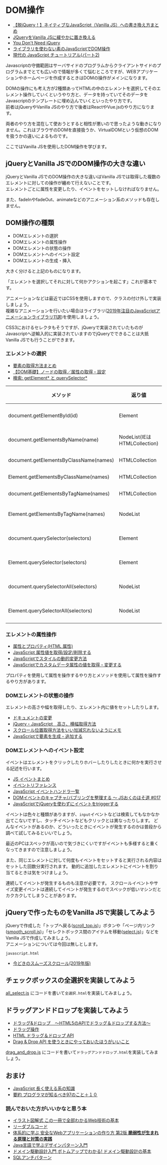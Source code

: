 # DOM操作

- [【脱jQuery！】ネイティブなJavaScript（Vanilla JS）への書き換え方まとめ](https://wemo.tech/2101)
- [JQueryをVanilla JSに緩やかに置き換える](https://qiita.com/nightyknite/items/668c112c40931515ed67)
- [You Don't Need jQuery](https://qiita.com/tatesuke/items/b9548dd484b01b139b74)
- [ライブラリを使わない素のJavaScriptでDOM操作](https://qiita.com/kouh/items/dfc14d25ccb4e50afe89#%E5%B1%9E%E6%80%A7%E3%81%AE%E6%93%8D%E4%BD%9C)
- [現代の JavaScript チュートリアル(パート2)](https://ja.javascript.info/)

Javascriptの守備範囲はサーバサイドのプログラムからクライアントサイドのプログラムまでとても広いので情報が多くて悩むところですが、WEBアプリケーションやホームページを作成するときはDOMの操作がメインになります。

DOMの操作にも考え方が2種類あってHTMLの中のエレメントを選択してそのエレメント操作していくというやり方と、データを持っていてそのデータをJavascriptのテンプレートに埋め込んでいくといったやり方です。  
前者はjQueryやVanilla JSのやり方で後者はReactやVue.jsのやり方になります。

両者のやり方を混在して使おうとすると相性が悪いので思ったような動きになりません。これはブラウザのDOMを直接扱うか、VirtualDOMという仮想のDOMを扱うかの違いによるものです。

ここではVanilla JSを使用したDOM操作を学びます。

## jQueryとVanilla JSでのDOM操作の大きな違い

jQueryとVanilla JSでのDOM操作の大きな違いはVanilla JSでは取得した複数のエレメントに対しての操作が纏めて行えないことです。  
エレメントごとに属性を変更したり、イベントをセットしなければなりません。

また、fadeInやfadeOut、animateなどのアニメーション系のメソッドも存在しません。

## DOM操作の種類

- DOMエレメントの選択
- DOMエレメントの属性操作
- DOMエレメントの状態の操作
- DOMエレメントへのイベント設定
- DOMエレメントの生成・挿入

大きく分けると上記のものになります。

「エレメントを選択してそれに対して何かアクションを起こす」これが基本です。

アニメーションなどは最近ではCSSを使用しますので、クラスの付け外しで実装しましょう。  
複雑なアニメーションを行いたい場合はライブラリ([2019年注目のJavaScriptアニメーションライブラリ11選](https://qiita.com/baby-degu/items/2516bb55e97de612118b))を使用しましょう。

CSS3におけるセレクタもそうですが、jQueryで実装されていたものがJavascriptへ逆輸入的に実装されていますのでjQueryでできることは大抵Vanilla JSでも行うことができます。

### エレメントの選択

- [要素の取得方法まとめ](https://qiita.com/amamamaou/items/25e8b4e1b41c8d3211f4)
- [【DOM基礎】ノードの取得／属性の取得・設定](https://qiita.com/KDE_SPACE/items/e21bb31dd4d9c162c4a6)
- [検索: getElement* と querySelector*](https://ja.javascript.info/searching-elements-dom)

|メソッド|返り値|動的|
|--------|------|----|
|document.getElementById(id)|Element|いいえ|
|document.getElementsByName(name)|NodeList(IEはHTMLCollection)|いいえ|
|document.getElementsByClassName(names)|HTMLCollection|はい|
|Element.getElementsByClassName(names)|HTMLCollection|はい|
|document.getElementsByTagName(names)|HTMLCollection|はい|
|Element.getElementsByTagName(names)|NodeList|いいえ|
|document.querySelector(selectors)|Element|いいえ|
|Element.querySelector(selectors)|Element|いいえ|
|document.querySelectorAll(selectors)|NodeList|いいえ|
|Element.querySelectorAll(selectors)|NodeList|いいえ|

### エレメントの属性操作

- [属性とプロパティ(HTML 属性)](https://ja.javascript.info/dom-attributes-and-properties#ref-1572)
- [JavaScript 属性値を取得/設定/削除する](https://itsakura.com/js-getattribute)
- [JavaScriptでスタイルの動的変更方法](https://qiita.com/takahiro_itazuri/items/559427278f315ed119fe)
- [JavaScriptでカスタムデータ属性の値を取得・変更する](http://sarchitect.net/10929)

プロパティを使用して属性を操作するやり方とメソッドを使用して属性を操作するやり方があります。

### DOMエレメントの状態の操作

エレメントの高さや幅を取得したり、エレメント内に値をセットしたりします。

- [ドキュメントの変更](https://ja.javascript.info/modifying-document)
- [jQuery・JavaScript　高さ、横幅取得方法](https://qiita.com/ypyp/items/c4b76e85f32b1f0cd577)
- [スクロール位置取得方法をいい加減忘れないようにメモ](https://qiita.com/makoto1219/items/9d5b71a792025703cdea)
- [JavaScriptで要素を生成・追加する](http://cly7796.net/wp/javascript/create-elements-with-javascript/)

### DOMエレメントへのイベント設定

イベントはエレメントをクリックしたりホバーしたりしたときに何かを実行させる記述を行います。

- [JS イベントまとめ](https://qiita.com/hththt/items/aefbcc6eb191588dadff)
- [イベントリファレンス](https://developer.mozilla.org/ja/docs/Web/Events)
- [JavaScript イベントハンドラ一覧](https://web-designer.cman.jp/javascript_ref/event_list/)
- [DOMイベントのキャプチャ/バブリングを整理する 〜 JSおくのほそ道 #017](https://qiita.com/hosomichi/items/49500fea5fdf43f59c58)
- [JavaScriptでjQueryを使わずにイベントをtriggerする](https://qiita.com/ryounagaoka/items/a48d3a4c4faf78a99ae5)

イベントは色々と種類がありますが、`input`イベントなどは検索してもなかなか出てこないですし、タッチイベントなどもクリックとは異なったりします。
どんなイベントがあるのか、どういったときにイベントが発生するのかは普段から調べて試してみるといいでしょう。

最近のPCはスペックが高いので気づきにくいですがイベントも多様すると重くなってきますので注意しましょう。

また、同じエレメントに対して何度もイベントをセットすると実行される内容はセットした回数分実行されます。
動的に追加したエレメントにイベントを割り当てるときは気をつけましょう。

連続してイベントが発生するものも注意が必要です。
スクロールイベントやサイズ変更イベントは連続してイベントが発生するのでスペックが低いマシンだとカクカクしてしまうことがあります。

## jQueryで作ったものをVanilla JSで実装してみよう

jQueryで作成した「トップへ戻る([scroll_top.js](js/scroll_top.js))」ボタンや「ページ内リンク([smooth_scroll.js](js/smooth_scroll.js))」「セレクトボックス間のアイテムを移動([select.js](js/select.js))」などをVanilla JSで作成してみましょう。  
アニメーションについては今回は無しとします。

`javascript.html`

- [今どきのスムーズスクロール(2019年版)](https://www.to-r.net/media/smooth_scrolling_2019/)

## チェックボックスの全選択を実装してみよう

[all_select.js](js/all_select.js) にコードを書いて`全選択.html`を実装してみましょう。

## ドラッグアンドドロップを実装してみよう

- [ドラッグ&ドロップ　〜HTML5のAPIでドラッグ＆ドロップする方法〜](https://tamentai.jp/wp/tamentai-labo/2019/03/11/html5dnd/)
- [ドラッグ操作](https://developer.mozilla.org/ja/docs/DragDrop/Drag_Operations)
- [HTML ドラッグ＆ドロップ API](https://developer.mozilla.org/ja/docs/Web/API/HTML_Drag_and_Drop_API)
- [Drag & Drop API を使うときにやっておいたほうがいいこと](https://qiita.com/boushi-bird@github/items/ce720122fd0c15abe036)

[drag_and_drop.js](js/drag_and_drop.js) にコードを書いて`ドラッグアンドドロップ.html`を実装してみましょう。

## おまけ

- [JavaScript 長く使える系の知識](https://qiita.com/yamadar/items/bfdfc58cec49bf2690e1)
- [要約 プログラマが知るべき97のこと＋１０](https://qiita.com/masakinihirota/items/5fd5fffa5ac5e057a9df)

### 読んでおいた方がいいかなと思う本

- [イラスト図解式 この一冊で全部わかるWeb技術の基本](https://www.amazon.co.jp/%E3%82%A4%E3%83%A9%E3%82%B9%E3%83%88%E5%9B%B3%E8%A7%A3%E5%BC%8F-%E3%81%93%E3%81%AE%E4%B8%80%E5%86%8A%E3%81%A7%E5%85%A8%E9%83%A8%E3%82%8F%E3%81%8B%E3%82%8BWeb%E6%8A%80%E8%A1%93%E3%81%AE%E5%9F%BA%E6%9C%AC-%E5%B0%8F%E6%9E%97-%E6%81%AD%E5%B9%B3/dp/4797388811/ref=reads_cwrtbar_7?_encoding=UTF8&pd_rd_i=4797388811&pd_rd_r=2751c9ef-9ffb-4559-beee-004637d2b735&pd_rd_w=XAsLe&pd_rd_wg=qmYY7&pf_rd_p=4b9baafe-7fd8-4810-9492-1f84db78a43a&pf_rd_r=ZK7EVQKX5GZ91MMTX0TP&psc=1&refRID=ZK7EVQKX5GZ91MMTX0TP)
- [リーダブルコード](https://www.amazon.co.jp/%E3%83%AA%E3%83%BC%E3%83%80%E3%83%96%E3%83%AB%E3%82%B3%E3%83%BC%E3%83%89-%E2%80%95%E3%82%88%E3%82%8A%E8%89%AF%E3%81%84%E3%82%B3%E3%83%BC%E3%83%89%E3%82%92%E6%9B%B8%E3%81%8F%E3%81%9F%E3%82%81%E3%81%AE%E3%82%B7%E3%83%B3%E3%83%97%E3%83%AB%E3%81%A7%E5%AE%9F%E8%B7%B5%E7%9A%84%E3%81%AA%E3%83%86%E3%82%AF%E3%83%8B%E3%83%83%E3%82%AF-Theory-practice-Boswell/dp/4873115655)
- [体系的に学ぶ 安全なWebアプリケーションの作り方 第2版 **脆弱性が生まれる原理と対策の実践**](https://www.amazon.co.jp/%E4%BD%93%E7%B3%BB%E7%9A%84%E3%81%AB%E5%AD%A6%E3%81%B6-%E5%AE%89%E5%85%A8%E3%81%AAWeb%E3%82%A2%E3%83%97%E3%83%AA%E3%82%B1%E3%83%BC%E3%82%B7%E3%83%A7%E3%83%B3%E3%81%AE%E4%BD%9C%E3%82%8A%E6%96%B9-%E7%AC%AC2%E7%89%88-%E8%84%86%E5%BC%B1%E6%80%A7%E3%81%8C%E7%94%9F%E3%81%BE%E3%82%8C%E3%82%8B%E5%8E%9F%E7%90%86%E3%81%A8%E5%AF%BE%E7%AD%96%E3%81%AE%E5%AE%9F%E8%B7%B5-%E5%BE%B3%E4%B8%B8/dp/4797393165/ref=reads_cwrtbar_41?_encoding=UTF8&pd_rd_i=4797393165&pd_rd_r=28ea2e6b-a693-4a63-8c84-e6c4ae2c7ea6&pd_rd_w=0mECR&pd_rd_wg=enKHX&pf_rd_p=4b9baafe-7fd8-4810-9492-1f84db78a43a&pf_rd_r=TMZG6TSBBW6CCMDX4D6V&psc=1&refRID=TMZG6TSBBW6CCMDX4D6V)
- [Java言語で学ぶデザインパターン入門](https://www.amazon.co.jp/%E5%A2%97%E8%A3%9C%E6%94%B9%E8%A8%82%E7%89%88Java%E8%A8%80%E8%AA%9E%E3%81%A7%E5%AD%A6%E3%81%B6%E3%83%87%E3%82%B6%E3%82%A4%E3%83%B3%E3%83%91%E3%82%BF%E3%83%BC%E3%83%B3%E5%85%A5%E9%96%80-%E7%B5%90%E5%9F%8E-%E6%B5%A9/dp/4797327030/ref=reads_cwrtbar_2/355-5912526-3947607?_encoding=UTF8&pd_rd_i=4797327030&pd_rd_r=49ff6dfb-5075-4584-9e1f-35804c62c73c&pd_rd_w=Mpq7E&pd_rd_wg=8avoH&pf_rd_p=4b9baafe-7fd8-4810-9492-1f84db78a43a&pf_rd_r=QDR6C831VKKWNP9JAEM1&psc=1&refRID=QDR6C831VKKWNP9JAEM1)
- [ドメイン駆動設計入門 ボトムアップでわかる! ドメイン駆動設計の基本](https://www.amazon.co.jp/%E3%83%89%E3%83%A1%E3%82%A4%E3%83%B3%E9%A7%86%E5%8B%95%E8%A8%AD%E8%A8%88%E5%85%A5%E9%96%80-%E3%83%9C%E3%83%88%E3%83%A0%E3%82%A2%E3%83%83%E3%83%97%E3%81%A7%E3%82%8F%E3%81%8B%E3%82%8B-%E3%83%89%E3%83%A1%E3%82%A4%E3%83%B3%E9%A7%86%E5%8B%95%E8%A8%AD%E8%A8%88%E3%81%AE%E5%9F%BA%E6%9C%AC-%E6%88%90%E7%80%AC-%E5%85%81%E5%AE%A3/dp/479815072X/ref=reads_cwrtbar_8?_encoding=UTF8&pd_rd_i=479815072X&pd_rd_r=28ea2e6b-a693-4a63-8c84-e6c4ae2c7ea6&pd_rd_w=0mECR&pd_rd_wg=enKHX&pf_rd_p=4b9baafe-7fd8-4810-9492-1f84db78a43a&pf_rd_r=TMZG6TSBBW6CCMDX4D6V&psc=1&refRID=TMZG6TSBBW6CCMDX4D6V)
- [SQLアンチパターン](https://www.amazon.co.jp/SQL%E3%82%A2%E3%83%B3%E3%83%81%E3%83%91%E3%82%BF%E3%83%BC%E3%83%B3-Bill-Karwin/dp/4873115892)
